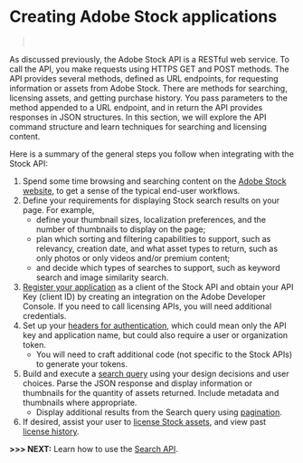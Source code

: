 # Creating Adobe Stock applications

>&nbsp;  &nbsp;

As discussed previously, the Adobe Stock API is a RESTful web service. To call the API, you make requests using HTTPS GET and POST methods. The API provides several methods, defined as URL endpoints, for requesting information or assets from Adobe Stock. There are methods for searching, licensing assets, and getting purchase history. You pass parameters to the method appended to a URL endpoint, and in return the API provides responses in JSON structures. In this section, we will explore the API command structure and learn techniques for searching and licensing content.

Here is a summary of the general steps you follow when integrating with the Stock API:

1.  Spend some time browsing and searching content on the [Adobe Stock website](https://stock.adobe.com/), to get a sense of the typical end-user workflows.
2.  Define your requirements for displaying Stock search results on your page. For example,
    *   define your thumbnail sizes, localization preferences, and the number of thumbnails to display on the page;
    *   plan which sorting and filtering capabilities to support, such as relevancy, creation date, and what asset types to return, such as only photos or only videos and/or premium content;
    *   and decide which types of searches to support, such as keyword search and image similarity search.
3.  [Register your application](./02-register-app.md) as a client of the Stock API and obtain your API Key (client ID) by creating an integration on the Adobe Developer Console. If you need to call licensing APIs, you will need additional credentials.
4.  Set up your [headers for authentication](./03-api-authentication.md), which could mean only the API key and application name, but could also require a user or organization token.
    *   You will need to craft additional code (not specific to the Stock APIs) to generate your tokens.
5.  Build and execute a [search query](./apps/05-search-for-assets.md) using your design decisions and user choices. Parse the JSON response and display information or thumbnails for the quantity of assets returned. Include metadata and thumbnails where appropriate.
    *   Display additional results from the Search query using [pagination](./apps/05-search-for-assets.md#paginating-results).
6.  If desired, assist your user to [license Stock assets](./apps/06-licensing-assets.md), and view past [license history](./apps/06-licensing-assets.md#getting-a-license-history).

**&gt;&gt;&gt; NEXT:** Learn how to use the [Search API](./apps/05-search-for-assets.md).
